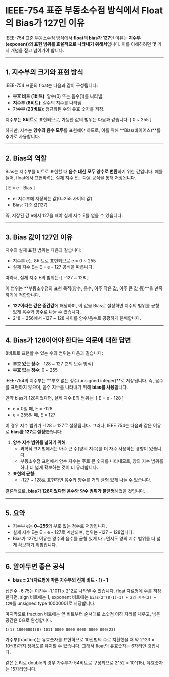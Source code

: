 # IEEE-754 표준 부동소수점 방식에서 Float의 Bias가 127인 이유

IEEE-754 표준 부동소수점 방식에서 **float의 bias가 127**인 이유는 **지수부(exponent)의 표현 범위를 효율적으로 나타내기 위해서**입니다. 이를 이해하려면 몇 가지 개념을 짚고 넘어가야 합니다.

---

## 1. 지수부의 크기와 표현 방식
IEEE-754 표준의 float는 다음과 같이 구성됩니다:
- **부호 비트 (1비트)**: 양수(0) 또는 음수(1)를 나타냄.
- **지수부 (8비트)**: 실수의 지수를 나타냄.
- **가수부 (23비트)**: 정규화된 수의 유효 숫자를 저장.

지수부는 **8비트**로 표현되므로, 가능한 값의 범위는 다음과 같습니다:
\[
0 ~ 255
\]

하지만, 지수는 **양수와 음수 모두**를 표현해야 하므로, 이를 위해 **Bias(바이어스)**를 추가로 사용합니다.

---

## 2. Bias의 역할
Bias는 지수부를 비트로 표현할 때 **음수 대신 모두 양수로 변환**하기 위한 값입니다. 예를 들어, float에서 표현하려는 실제 지수 E는 다음 공식을 통해 저장됩니다.

\[
E = e - Bias
\]

- e: 지수부에 저장되는 값(0~255 사이의 값)
- Bias: 기준 값(127)

즉, 저장된 값 e에서 127을 빼야 실제 지수 E를 얻을 수 있습니다.

---

## 3. Bias 값이 127인 이유
지수의 실제 표현 범위는 다음과 같습니다:
- 지수부 e는 8비트로 표현되므로 e = 0 ~ 255
- 실제 지수 E는 E = e - 127 공식을 따릅니다.

따라서, 실제 지수 E의 범위는:
\[
-127 ~ 128
\]

이 범위는 **부동소수점의 표현 목적(양수, 음수, 아주 작은 값, 아주 큰 값 등)**을 만족하기에 적합합니다.

- **127이라는 값은 중간값**에 해당하며, 이 값을 Bias로 설정하면 지수의 범위를 균형 있게 음수와 양수로 나눌 수 있습니다.
- 2^8 = 256에서 -127 ~ 128 사이를 양수/음수로 공평하게 분배합니다.

---

## 4. Bias가 128이어야 한다는 의문에 대한 답변
8비트로 표현할 수 있는 수의 범위는 다음과 같습니다:
- **부호 있는 정수**: -128 ~ 127 (2의 보수 방식)
- **부호 없는 정수**: 0 ~ 255

IEEE-754의 지수부는 **부호 없는 정수(unsigned integer)**로 저장됩니다. 즉, 음수를 표현하지 않으며, 음수 지수를 나타내기 위해 **bias를 사용**합니다.

만약 bias가 128이었다면, 실제 지수 E의 범위는:
\[
E = e - 128
\]

- e = 0일 때, E = -128
- e = 255일 때, E = 127

이 경우 지수 범위가 -128 ~ 127로 설정됩니다. 그러나, IEEE 754는 다음과 같은 이유로 **bias를 127로 설정**했습니다:

1. **양수 지수 범위를 넓히기 위해**:
    - 과학적 표기법에서는 아주 큰 수(양의 지수)를 더 자주 사용하는 경향이 있습니다.
    - 부동소수점 표현에서 양수 지수는 주로 큰 숫자를 나타내므로, 양의 지수 범위를 하나 더 넓게 확보하는 것이 더 유리합니다.
2. **표현의 균형**:
    - -127 ~ 128로 표현하면 음수와 양수를 거의 균형 있게 나눌 수 있습니다.

결론적으로, **bias가 128이었다면 음수와 양수 범위가 불균형**해졌을 것입니다.

---

## 5. 요약
- 지수부 e는 **0~255**의 부호 없는 정수로 저장됩니다.
- 실제 지수 E는 E = e - 127로 계산되며, 범위는 -127 ~ 128입니다.
- Bias가 127인 이유는 양수와 음수를 균형 있게 나누면서도 양의 지수 범위를 더 넓게 확보하기 위함입니다.

---

## 6. 알아두면 좋은 공식
- **bias = 2^(자료형에 따른 지수부의 전체 비트 - 1) - 1**

십진수 -6.75는 이진수 -1.1011 x 2^2로 나타낼 수 있습니다. float 자료형에 수를 저장한다면, sign 비트에는 1, exponent 비트에는 `bias(2^(8-1)-1) + 2의 지수(2) = 129`를 unsigned type 10000001로 저장합니다.

마지막으로 fraction 비트에는 앞 비트부터 순서대로 소숫점 이하 자리를 채우고, 남은 공간은 0으로 완성합니다.

    1(1) 10000001(8) 1011 0000 0000 0000 0000 000(23)

가수부(fraction)는 유효숫자를 표현하므로 10진법의 수로 치환했을 때 약 2^23 = 10^(6)까지 정확도를 유지할 수 있습니다. 그래서 float의 유효숫자는 6자리인 것입니다.

같은 논리로 double의 경우 가수부가 54비트로 구성되므로 2^52 = 10^(15), 유효숫자는 15자리입니다.